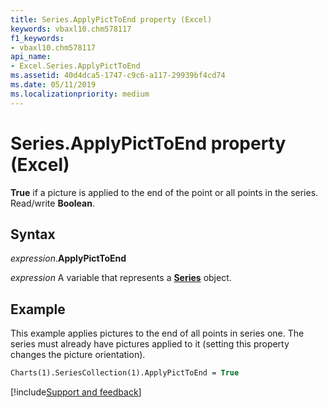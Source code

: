 ```yaml
---
title: Series.ApplyPictToEnd property (Excel)
keywords: vbaxl10.chm578117
f1_keywords:
- vbaxl10.chm578117
api_name:
- Excel.Series.ApplyPictToEnd
ms.assetid: 40d4dca5-1747-c9c6-a117-29939bf4cd74
ms.date: 05/11/2019
ms.localizationpriority: medium
---
```



# Series.ApplyPictToEnd property (Excel)

**True** if a picture is applied to the end of the point or all points in the series. Read/write **Boolean**.


## Syntax

_expression_.**ApplyPictToEnd**

_expression_ A variable that represents a **[Series](Excel.Series(object).md)** object.


## Example

This example applies pictures to the end of all points in series one. The series must already have pictures applied to it (setting this property changes the picture orientation).

```vb
Charts(1).SeriesCollection(1).ApplyPictToEnd = True
```



[!include[Support and feedback](~/includes/feedback-boilerplate.md)]